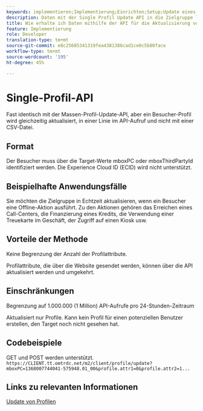 ```yaml
---
keywords: implementieren;Implementierung;Einrichten;Setup;Update eines einzelnen Profils
description: Daten mit der Single Profil Update API in die Zielgruppe laden
title: Wie erhalte ich Daten mithilfe der API für die Aktualisierung von Profilen in die Zielgruppe?
feature: Implementierung
role: Developer
translation-type: tm+mt
source-git-commit: e8c25685341319fea4381386cad1ce0c5b80face
workflow-type: tm+mt
source-wordcount: '195'
ht-degree: 45%

---
```


# Single-Profil-API

Fast identisch mit der Massen-Profil-Update-API, aber ein Besucher-Profil wird gleichzeitig aktualisiert, in einer Linie im API-Aufruf und nicht mit einer CSV-Datei.

## Format

Der Besucher muss über die Target-Werte mboxPC oder mboxThirdPartyId identifiziert werden. Die Experience Cloud ID (ECID) wird nicht unterstützt.

## Beispielhafte Anwendungsfälle

Sie möchten die Zielgruppe in Echtzeit aktualisieren, wenn ein Besucher eine Offline-Aktion ausführt. Zu den Aktionen gehören das Erreichen eines Call-Centers, die Finanzierung eines Kredits, die Verwendung einer Treuekarte im Geschäft, der Zugriff auf einen Kiosk usw.

## Vorteile der Methode

Keine Begrenzung der Anzahl der Profilattribute.

Profilattribute, die über die Website gesendet werden, können über die API aktualisiert werden und umgekehrt.

## Einschränkungen

Begrenzung auf 1.000.000 (1 Million) API-Aufrufe pro 24-Stunden-Zeitraum

Aktualisiert nur Profile. Kann kein Profil für einen potenziellen Benutzer erstellen, den Target noch nicht gesehen hat.

## Codebeispiele

GET und POST werden unterstützt.   `https://CLIENT.tt.omtrdc.net/m2/client/profile/update?mboxPC=1368007744041-575948.01_00&profile.attr1=0&profile.attr2=1...`

## Links zu relevanten Informationen

[Update von Profilen](https://developers.adobetarget.com/api/#updating-profiles)